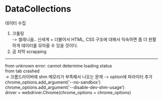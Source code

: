 # DataCollections
데이터 수집
1. 크롤링  
  -> 셀레니움.. 신세계 + 더불어서 HTML, CSS 구조에 대해서 익숙하면 좀 더 원활하게 데이터를 모아올 수 있을 것이다.
2. 곰 자막 scrapping

------

from unknown error: cannot determine loading status  
from tab crashed  
-> 크롬드라이버에 shm 메모리가 부족해서 나오는 문제 -> option에 파라미터 추가  
chrome_options.add_argument('--no-sandbox')  
chrome_options.add_argument('--disable-dev-shm-usage')  
driver = webdriver.Chrome(chrome_options = chrome_options)  
